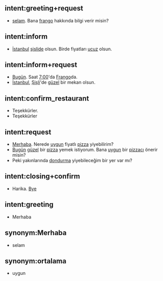 ## intent:greeting+request
- [selam](greeting:Merhaba). Bana [frango](restaurant_name) hakkında bilgi verir misin?

## intent:inform
- [İstanbul](city) [şişlide](district) olsun. Birde fiyatları [ucuz](price) olsun.

## intent:inform+request
- [Bugün](date). Saat [7:00](opening_time)'da [Frango](restaurant_name)da.
- [İstanbul](city), [Şişli](district)'de [güzel](rating) bir mekan olsun.

## intent:confirm_restaurant
- Teşekkürler.
- Teşekkürler

## intent:request
- [Merhaba](greeting). Nerede [uygun](price:ortalama) fiyatlı [pizza](cuisine) yiyebilirim?
- [Bugün](date)  [güzel](rating) bir [pizza](cuisine) yemek istiyorum. Bana [uygun](price) bir [pizzacı](cuisine) önerir misin?
- Peki yakınlarında [dondurma](cuisine) yiyebileceğim bir yer var mı?

## intent:closing+confirm
- Harika. [Bye](closing)

## intent:greeting
- Merhaba

## synonym:Merhaba
- selam

## synonym:ortalama
- uygun
